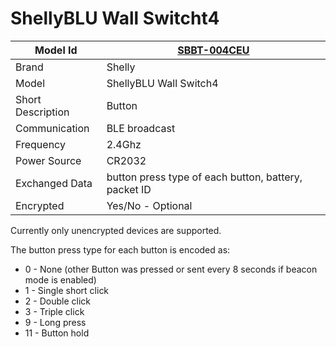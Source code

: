 # ShellyBLU Wall Switcht4

|Model Id|[SBBT-004CEU](https://github.com/theengs/decoder/blob/development/src/devices/SBBT_004CEU_json.h)|
|-|-|
|Brand|Shelly|
|Model|ShellyBLU Wall Switch4|
|Short Description|Button|
|Communication|BLE broadcast|
|Frequency|2.4Ghz|
|Power Source|CR2032|
|Exchanged Data|button press type of each button, battery, packet ID|
|Encrypted|Yes/No - Optional|

Currently only unencrypted devices are supported.

The button press type for each button is encoded as:

* 0 - None (other Button was pressed or sent every 8 seconds if beacon mode is enabled)
* 1 - Single short click
* 2 - Double click
* 3 - Triple click
* 9 - Long press
* 11 - Button hold
